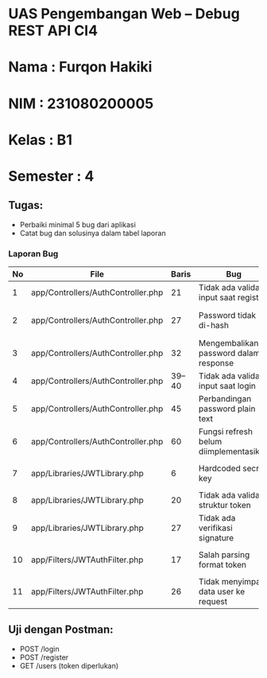 # UAS Pengembangan Web – Debug REST API CI4

# Nama : Furqon Hakiki

# NIM : 231080200005

# Kelas : B1

# Semester : 4

## Tugas:

- Perbaiki minimal 5 bug dari aplikasi
- Catat bug dan solusinya dalam tabel laporan

### Laporan Bug

| No  | File                               | Baris | Bug                                    | Solusi                                        |
| --- | ---------------------------------- | ----- | -------------------------------------- | --------------------------------------------- |
| 1 | app/Controllers/AuthController.php | 21    | Tidak ada validasi input saat register | Tambahkan validasi `isset()` dan format email |
| 2 | app/Controllers/AuthController.php | 27 | Password tidak di-hash | Gunakan `password_hash($data['password'], PASSWORD_DEFAULT)'|
| 3 | app/Controllers/AuthController.php | 32 | Mengembalikan password dalam response | Jangan tampilkan password, hanya kirim `id`,`name`,`email`|
| 4 | app/Controllers/AuthController.php | 39–40 | Tidak ada validasi input saat login | Tambahkan pengecekan `if (!$email || !$password)`|
| 5 | app/Controllers/AuthController.php | 45 | Perbandingan password plain text | Ganti dengan `password_verify($password, $user['password'])`|
| 6 | app/Controllers/AuthController.php | 60 | Fungsi refresh belum diimplementasikan | Tambahkan parsing token dan generate token baru|
| 7 | app/Libraries/JWTLibrary.php | 6 | Hardcoded secret key | Ambil secret key dari file `.env` menggunakan `getenv('JWT_SECRET')` |
| 8 | app/Libraries/JWTLibrary.php | 20 | Tidak ada validasi struktur token | Tambahkan pengecekan jumlah bagian token (`count($parts) !== 3`) |
| 9 | app/Libraries/JWTLibrary.php | 27 | Tidak ada verifikasi signature | Hitung ulang signature dan cocokkan dengan yang dikirim |
| 10 | app/Filters/JWTAuthFilter.php | 17 | Salah parsing format token | Gunakan regex `preg_match('/Bearer\s(\S+)/', ...)` untuk ambil token |
| 11 | app/Filters/JWTAuthFilter.php | 26 | Tidak menyimpan data user ke request | Tambahkan `$request->user = $decoded;` setelah token berhasil didecode |

## Uji dengan Postman:

- POST /login
- POST /register
- GET /users (token diperlukan)
